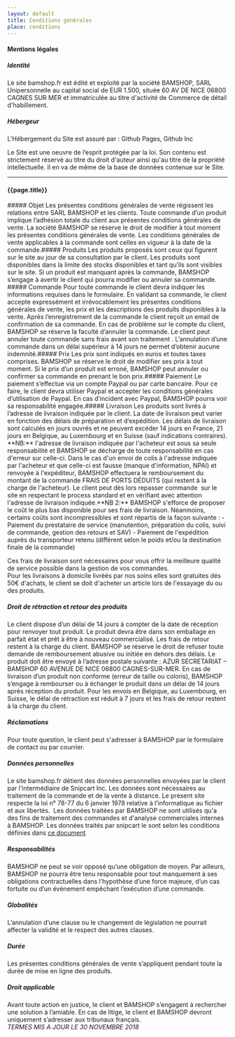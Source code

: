 ```yaml
---
layout: default
title: Conditions générales
place: conditions
---
```


<div markdown="1" class="col-8 offset-2">
<h4>Mentions légales</h4>

##### Identité
Le site bamshop.fr est édité et exploité par la société BAMSHOP, SARL Unipersonnelle au capital social de EUR 1.500, située 60 AV DE NICE 06800 CAGNES SUR MER et immatriculée au titre d'activité de Commerce de détail d'habillement.

##### Hébergeur

L’Hébergement du Site est assuré par :
Github Pages, Github Inc

Le Site est une oeuvre de l’esprit protégée par la loi. Son contenu est strictement réservé au titre du droit d'auteur ainsi qu'au titre de la propriété intellectuelle. Il en va de même de la base de données contenue sur le Site.

<hr>
<h4>{{page.title}}</h4>
##### Objet
Les présentes conditions générales de vente régissent les relations entre SARL BAMSHOP et les clients. Toute commande d’un produit implique l’adhésion totale du client aux présentes conditions générales de vente. La société BAMSHOP se réserve le droit de modifier à tout moment les présentes conditions générales de vente. Les conditions générales de vente applicables à la commande sont celles en vigueur à la date de la commande.
​
##### Produits
Les produits proposés sont ceux qui figurent sur le site au jour de sa consultation par le client. Les produits sont disponibles dans la limite des stocks disponibles et tant qu’ils sont visibles sur le site. Si un produit est manquant après la commande, BAMSHOP s’engage à avertir le client qui pourra modifier ou annuler sa commande.
​
##### Commande
Pour  toute commande le client devra indiquer les informations requises dans le formulaire. En validant sa commande, le client accepte expressément et irrévocablement les présentes conditions générales de vente, les prix et les descriptions des produits disponibles à la vente. Après l’enregistrement de la commande le client reçoit un email de confirmation de sa commande. En cas de problème sur le compte du client, BAMSHOP se réserve la faculté d’annuler la commande. Le client peut annuler toute commande sans frais avant son traitement . L’annulation d’une commande dans un délai supérieur à 14 jours ne permet d’obtenir aucune indemnité.
​
##### Prix
Les prix sont indiqués en euros et toutes taxes comprises. BAMSHOP se réserve le droit de modifier ses prix à tout moment. Si le prix d’un produit est erroné, BAMSHOP peut annuler ou confirmer sa commande en prenant le bon prix.
​
##### Paiement
Le paiement s’effectue via un compte Paypal ou par carte bancaire. Pour ce faire, le client devra utiliser Paypal et accepter les conditions générales d’utilisation de Paypal. En cas d’incident avec Paypal, BAMSHOP pourra voir sa responsabilité engagée.
​
##### Livraison
Les produits sont livrés à l’adresse de livraison indiquée par le client. La date de livraison peut varier en fonction des délais de préparation et d’expédition. Les délais de livraison sont calculés en jours ouvrés et ne peuvent excéder 14 jours en France, 21 jours en Belgique, au Luxembourg et en Suisse (sauf indications contraires).  
​​
**NB:** l'adresse de livraison indiquée par l'acheteur est sous sa seule responsabilité et BAMSHOP se décharge de toute responsabilité en cas d'erreur sur celle-ci. Dans le cas d'un envoi de colis à l'adresse indiquée par l'acheteur et que celle-ci est fausse (manque d'information, NPAI) et renvoyée à l'expéditeur, BAMSHOP effectuera le remboursement du montant de la commande FRAIS DE PORTS DÉDUITS (qui restent à la charge de l'acheteur). Le client peut dès lors repasser commande  sur le site en respectant le process standard et en vérifiant avec attention l'adresse de livraison indiquée.
​
**NB 2:** BAMSHOP s'efforce de proposer le coût le plus bas disponible pour ses frais de livraison. Néanmoins, certains coûts sont incompressibles et sont répartis de la façon suivante : 
​
- Paiement du prestataire de service (manutention, préparation du colis, suivi de commande, gestion des retours et SAV)
- Paiement de l'expédition auprès du transporteur retenu (différent selon le poids et/ou la destination finale de la commande)  

​Ces frais de livraison sont nécessaires pour vous offrir la meilleure qualité de service possible dans la gestion de vos commandes.  
Pour les livraisons à domicile livréés par nos soins elles sont gratuites dés 50€ d'achats, le client se doit d'acheter un article lors de l'essayage du ou des produits.
​
##### Droit de rétraction et retour des produits
Le client dispose d’un délai de 14 jours à compter de la date de réception pour renvoyer tout produit. Le produit devra être dans son emballage en parfait état et prêt à être à nouveau commercialisé. Les frais de retour restent à la charge du client. BAMSHOP se réserve le droit de refuser toute demande de remboursement abusive ou initiée en dehors des délais. Le produit doit être envoyé à l’adresse postale suivante :
AZUR SECRETARIAT – BAMSHOP 60 AVENUE DE NICE 06800 CAGNES-SUR-MER.
En cas de livraison d’un produit non conforme (erreur de taille ou coloris), BAMSHOP s’engage à rembourser ou à échanger le produit dans un délai de 14 jours après réception du produit.
Pour les envois en Belgique, au Luxembourg, en Suisse, le délai de rétraction est réduit à 7 jours et les frais de retour restent à la charge du client.
​
##### Réclamations
Pour toute question, le client peut s'adresser à BAMSHOP par le formulaire de contact ou par courrier.
​
##### Données personnelles
Le site bamshop.fr détient des données personnelles envoyées par le client par l'intermédiaire de Snipcart Inc. Les données sont nécessaires au traitement de la commande et de la vente à distance. Le présent site respecte la loi n° 78-77 du 6 janvier 1978 relative à l’informatique au fichier et aux libertés.  ​
Les données traitées par BAMSHOP ne sont utilisés qu'a des fins de traitement des commandes et d'analyse commerciales internes à BAMSHOP. Les données traités par snipcart le sont selon les conditions définies dans [ce document](https://cdn.snipcart.com/legal/dpa.pdf)
​
##### Responsabilités
BAMSHOP ne peut se voir opposé qu’une obligation de moyen. Par ailleurs, BAMSHOP ne pourra être tenu responsable pour tout manquement à ses obligations contractuelles dans l’hypothèse d’une force majeure, d’un cas fortuite ou d’un événement empêchant l’exécution d’une commande.
​
##### Globalités
L’annulation d’une clause ou le changement de législation ne pourrait affecter la validité et le respect des autres clauses.
​
#####  Durée
Les présentes conditions générales de vente s’appliquent pendant toute la durée de mise en ligne des produits.
​
##### Droit applicable
Avant toute action en justice, le client et BAMSHOP s’engagent à rechercher une solution à l’amiable. En cas de litige, le client et BAMSHOP devront uniquement s’adresser aux tribunaux français.  
​
*TERMES MIS A JOUR LE 30 NOVEMBRE 2018*
</div>